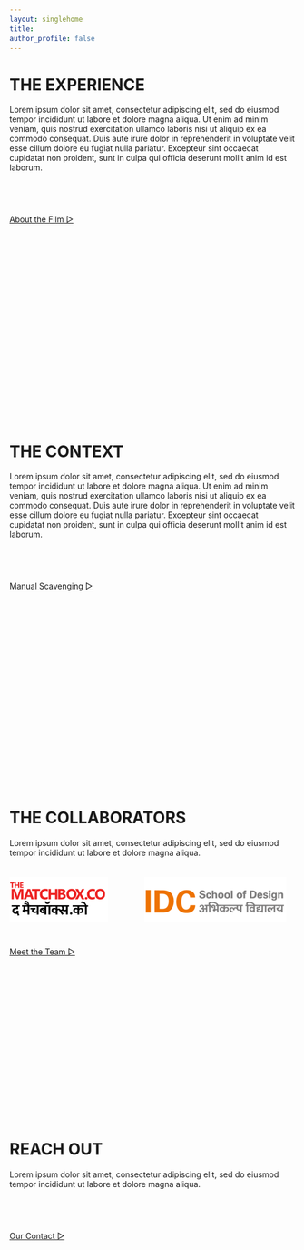 ```yaml
---
layout: singlehome
title: 
author_profile: false
---
```


<a name="aboutinfo"></a>
# THE EXPERIENCE
Lorem ipsum dolor sit amet, consectetur adipiscing elit, sed do eiusmod tempor incididunt ut labore et dolore magna aliqua. Ut enim ad minim veniam, quis nostrud exercitation ullamco laboris nisi ut aliquip ex ea commodo consequat. Duis aute irure dolor in reprehenderit in voluptate velit esse cillum dolore eu fugiat nulla pariatur. Excepteur sint occaecat cupidatat non proident, sunt in culpa qui officia deserunt mollit anim id est laborum.
<div style="height:200px; padding-top: 20px;  padding-bottom: 200px;">

<div class = "home-button" style="height:100px; padding-top: 40px;">     
 <a class = "home-button" href="{{ site.baseurl }}/about">About the Film ▷</a>       
</div> 
</div>

<a name="aboutinfo"></a>
# THE CONTEXT
Lorem ipsum dolor sit amet, consectetur adipiscing elit, sed do eiusmod tempor incididunt ut labore et dolore magna aliqua. Ut enim ad minim veniam, quis nostrud exercitation ullamco laboris nisi ut aliquip ex ea commodo consequat. Duis aute irure dolor in reprehenderit in voluptate velit esse cillum dolore eu fugiat nulla pariatur. Excepteur sint occaecat cupidatat non proident, sunt in culpa qui officia deserunt mollit anim id est laborum.
<div style="height:200px; padding-top: 20px;  padding-bottom: 200px;">
<div class = "home-button" style="height:100px; padding-top: 40px;">     
 <a class = "home-button" href="{{ site.baseurl }}/background">Manual Scavenging ▷</a>       
</div> 

</div>

<a name="teaminfo"></a>
# THE COLLABORATORS
Lorem ipsum dolor sit amet, consectetur adipiscing elit, sed do eiusmod tempor incididunt ut labore et dolore magna aliqua.
<div style="padding-top: 20px;  padding-bottom: 200px;">
<a href="https://www.thematchbox.co/" target="_blank"><img src="assets/img/mvrimages/partners_logo_tmb.png"></a>
&emsp;&emsp;&emsp;&emsp;	
<a href="http://www.idc.iitb.ac.in/" target="_blank"><img src="assets/img/mvrimages/partners_logo_idc.png"></a>

<div class = "home-button" style="height:100px; padding-top: 40px;">     
 <a class = "home-button" href="{{ site.baseurl }}/people">Meet the Team ▷</a>       
</div> 

</div>


<a name="contactinfo"></a>
# REACH OUT
Lorem ipsum dolor sit amet, consectetur adipiscing elit, sed do eiusmod tempor incididunt ut labore et dolore magna aliqua.
<div style="height:200px; padding-top: 20px;">

<div class = "home-button" style="height:100px; padding-top: 40px;">     
 <a class = "home-button" href="{{ site.baseurl }}/contact">Our Contact ▷</a>       
</div> 

</div>
